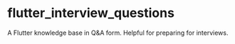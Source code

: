 # flutter_interview_questions
A Flutter knowledge base in Q&amp;A form. Helpful for preparing for interviews.
